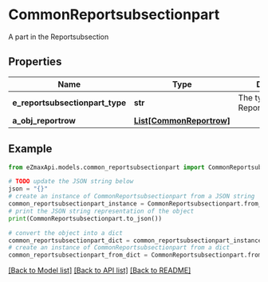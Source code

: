 # CommonReportsubsectionpart

A part in the Reportsubsection 

## Properties

Name | Type | Description | Notes
------------ | ------------- | ------------- | -------------
**e_reportsubsectionpart_type** | **str** | The type of the Reportsubsectionpart | 
**a_obj_reportrow** | [**List[CommonReportrow]**](CommonReportrow.md) |  | 

## Example

```python
from eZmaxApi.models.common_reportsubsectionpart import CommonReportsubsectionpart

# TODO update the JSON string below
json = "{}"
# create an instance of CommonReportsubsectionpart from a JSON string
common_reportsubsectionpart_instance = CommonReportsubsectionpart.from_json(json)
# print the JSON string representation of the object
print(CommonReportsubsectionpart.to_json())

# convert the object into a dict
common_reportsubsectionpart_dict = common_reportsubsectionpart_instance.to_dict()
# create an instance of CommonReportsubsectionpart from a dict
common_reportsubsectionpart_from_dict = CommonReportsubsectionpart.from_dict(common_reportsubsectionpart_dict)
```
[[Back to Model list]](../README.md#documentation-for-models) [[Back to API list]](../README.md#documentation-for-api-endpoints) [[Back to README]](../README.md)


